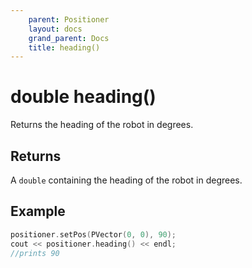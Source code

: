 ```yaml
---
    parent: Positioner
    layout: docs
    grand_parent: Docs
    title: heading()
---
```

# double heading()
Returns the heading of the robot in degrees.

## Returns
A `double` containing the heading of the robot in degrees.

## Example
```cpp
positioner.setPos(PVector(0, 0), 90);
cout << positioner.heading() << endl;
//prints 90
```